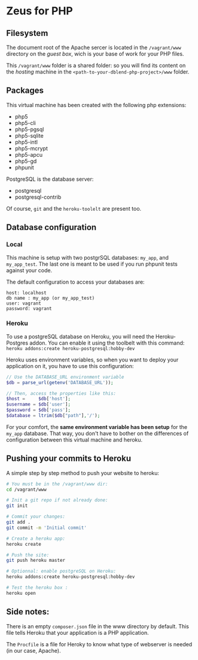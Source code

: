 # Zeus for PHP

## Filesystem
 The document root of the Apache sercer is located in the `/vagrant/www` directory on the _guest box_, wich is your base of work for your PHP files.

This `/vagrant/www` folder is a shared folder: so you will find its content on the _hosting_ machine in the `<path-to-your-dblend-php-project>/www` folder.

## Packages
This virtual machine has been created with the following php extensions:

  - php5 
  - php5-cli
  - php5-pgsql 
  - php5-sqlite 
  - php5-intl 
  - php5-mcrypt 
  - php5-apcu 
  - php5-gd
  - phpunit 

PostgreSQL is the database server:

  - postgresql
  - postgresql-contrib 

Of course, `git` and the `heroku-toolelt` are present too.

## Database configuration

### Local
This machine is setup with two postgrSQL databases: `my_app`, and `my_app_test`.
The last one is meant to be used if you run phpunit tests against your code.

The default configuration to access your databases are:

```
host: localhost
db name : my_app (or my_app_test)
user: vagrant
password: vagrant
```

### Heroku
To use a postgreSQL database on Heroku, you will need the Heroku-Postgres addon. You can enable it using the toolbelt with this command: `heroku addons:create heroku-postgresql:hobby-dev`

Heroku uses environment variables, so when you want to deploy your application on it, you have to use this configuration:

```php
// Use the DATABASE_URL environment variable
$db = parse_url(getenv('DATABASE_URL'));

// Then, access the properties like this:
$host =     $db['host'];
$username = $db['user'];
$password = $db['pass'];
$database = ltrim($db["path"],'/');
```

For your comfort, the **same environment variable has been setup** for the `my_app` database. That way, you don't have to bother on the differences of configuration between this virtual machine and heroku.

## Pushing your commits to Heroku
A simple step by step method to push your website to heroku:

```bash
# You must be in the /vagrant/www dir:
cd /vagrant/www

# Init a git repo if not already done:
git init

# Commit your changes:
git add .
git commit -m 'Initial commit'

# Create a heroku app:
heroku create

# Push the site:
git push heroku master

# Optionnal: enable postgreSQL on Heroku:
heroku addons:create heroku-postgresql:hobby-dev

# Test the heroku box :
heroku open
```

## Side notes:

There is an empty `composer.json` file in the www directory by default. This file tells Heroku that your application is a PHP application.

The `Procfile` is a file for Heroky to know what type of webserver is needed (in our case, Apache).
